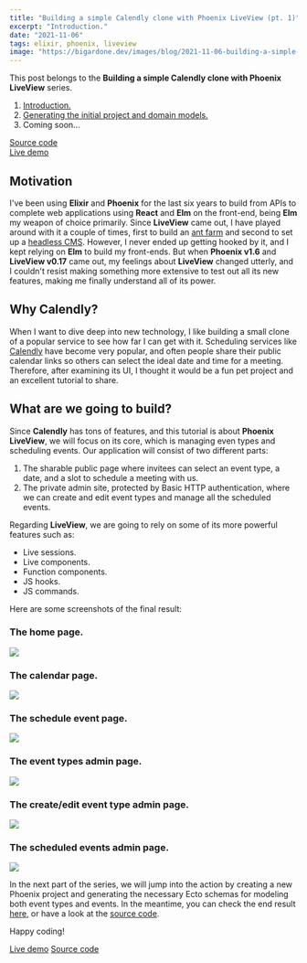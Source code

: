 ```yaml
---
title: "Building a simple Calendly clone with Phoenix LiveView (pt. 1)"
excerpt: "Introduction."
date: "2021-11-06"
tags: elixir, phoenix, liveview
image: "https://bigardone.dev/images/blog/2021-11-06-building-a-simple-calendly-clone-with-phoenix-live-view-pt-1/post-meta.png"
---
```


<div class="index">
  <p>This post belongs to the <strong>Building a simple Calendly clone with Phoenix LiveView</strong> series.</p>
  <ol>
    <li><a href="/blog/2021/11/06/building-a-simple-calendly-clone-with-phoenix-live-view-pt-1">Introduction.</a></li>
    <li><a href="/blog/2021/11/08/building-a-simple-calendly-clone-with-phoenix-live-view-pt-2">Generating the initial project and domain models.</a></li>
    <li>Coming soon...</li>
  </ol>
  <a href="https://github.com/bigardone/calendlex" target="_blank"><i class="fa fa-github"></i> Source code</a><br>
  <a href="https://calendlex.herokuapp.com/" target="_blank"><i class="fa fa-cloud"></i> Live demo</a>
</div>

## Motivation
I've been using **Elixir** and **Phoenix** for the last six years to build from APIs to complete web applications using **React** and **Elm** on the front-end, being **Elm** my weapon of choice primarily. Since **LiveView** came out, I have played around with it a couple of times, first to build an [ant farm] and second to set up a [headless CMS]. However, I never ended up getting hooked by it, and I kept relying on **Elm** to build my front-ends. But when **Phoenix v1.6** and **LiveView v0.17** came out, my feelings about **LiveView** changed utterly, and I couldn't resist making something more extensive to test out all its new features, making me finally understand all of its power.

## Why Calendly?
When I want to dive deep into new technology, I like building a small clone of a popular service to see how far I can get with it. Scheduling services like [Calendly] have become very popular, and often people share their public calendar links so others can select the ideal date and time for a meeting. Therefore, after examining its UI, I thought it would be a fun pet project and an excellent tutorial to share.

## What are we going to build?
Since **Calendly** has tons of features, and this tutorial is about **Phoenix LiveView**, we will focus on its core, which is managing even types and scheduling events. Our application will consist of two different parts:

1. The sharable public page where invitees can select an event type, a date, and a slot to schedule a meeting with us.
2. The private admin site, protected by Basic HTTP authentication, where we can create and edit event types and manage all the scheduled events.

Regarding **LiveView**, we are going to rely on some of its more powerful features such as:

- Live sessions.
- Live components.
- Function components.
- JS hooks.
- JS commands.

Here are some screenshots of the final result:

### The home page.
<a href="/images/blog/2021-11-06-building-a-simple-calendly-clone-with-phoenix-live-view-pt-1/home.png">
  <img class="shadow-lg rounded-md" src="/images/blog/2021-11-06-building-a-simple-calendly-clone-with-phoenix-live-view-pt-1/home.png"/>
</a>

### The calendar page.
<a href="/images/blog/2021-11-06-building-a-simple-calendly-clone-with-phoenix-live-view-pt-1/calendar.png">
  <img class="shadow-lg rounded-md" src="/images/blog/2021-11-06-building-a-simple-calendly-clone-with-phoenix-live-view-pt-1/calendar.png"/>
</a>

### The schedule event page.
<a href="/images/blog/2021-11-06-building-a-simple-calendly-clone-with-phoenix-live-view-pt-1/schedule.png">
  <img class="shadow-lg rounded-md" src="/images/blog/2021-11-06-building-a-simple-calendly-clone-with-phoenix-live-view-pt-1/schedule.png"/>
</a>

### The event types admin page.
<a href="/images/blog/2021-11-06-building-a-simple-calendly-clone-with-phoenix-live-view-pt-1/event-types.png">
  <img class="shadow-lg rounded-md" src="/images/blog/2021-11-06-building-a-simple-calendly-clone-with-phoenix-live-view-pt-1/event-types.png"/>
</a>

### The create/edit event type admin page.
<a href="/images/blog/2021-11-06-building-a-simple-calendly-clone-with-phoenix-live-view-pt-1/edit-event-type.png">
  <img class="shadow-lg rounded-md" src="/images/blog/2021-11-06-building-a-simple-calendly-clone-with-phoenix-live-view-pt-1/edit-event-type.png"/>
</a>

### The scheduled events admin page.
<a href="/images/blog/2021-11-06-building-a-simple-calendly-clone-with-phoenix-live-view-pt-1/scheduled-events.png">
  <img class="shadow-lg rounded-md" src="/images/blog/2021-11-06-building-a-simple-calendly-clone-with-phoenix-live-view-pt-1/scheduled-events.png"/>
</a>

In the next part of the series, we will jump into the action by creating a new Phoenix project and generating the necessary Ecto schemas for modeling both event types and events. In the meantime, you can check the end result [here](https://calendlex.herokuapp.com/), or have a look at the [source code](https://github.com/bigardone/calendlex).

Happy coding!

<div class="btn-wrapper">
  <a href="https://calendlex.herokuapp.com/" target="_blank" class="btn"><i class="fa fa-cloud"></i> Live demo</a>
  <a href="https://github.com/bigardone/calendlex" target="_blank" class="btn"><i class="fa fa-github"></i> Source code</a>
</div>


[ant farm]: https://github.com/bigardone/phoenix-liveview-ant-farm
[headless CMS]: https://github.com/bigardone/phoenix-cms
[Calendly]: https://calendly.com/
